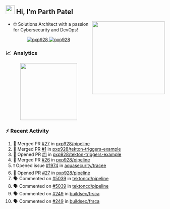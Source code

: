## <img src="https://github.com/TheDudeThatCode/TheDudeThatCode/blob/master/Assets/Hi.gif" width="28"> Hi, I’m Parth Patel

<img align="right"  src="https://media.giphy.com/media/PRgs2sn03T1xpCSWKe/giphy.gif" width="230">

- :nerd_face: Solutions Architect with a passion for Cybersecurity and DevOps!

<p align="center">
  <a href="https://linkedin.com/in/pxp928" target="blank">
    <img src="https://img.shields.io/badge/linkedin-%230077B5.svg?&style=for-the-badge&logo=linkedin&logoColor=white" alt="pxp928" />
  </a>
  <a href="https://twitter.com/pxp928" target="blank">
    <img src="https://img.shields.io/badge/Twitter-1DA1F2?style=for-the-badge&logo=twitter&logoColor=white" alt="pxp928" />
  </a>
</p>

### 📈 &nbsp;Analytics

<p align="center">
  <a href="https://github.com/pxp928">
    <img height="180em" src="https://github-readme-stats-eight-theta.vercel.app/api?username=pxp928&show_icons=true&theme=radical&include_all_commits=true&count_private=true&line_height=26"/>
  </a>
</p>

### :zap: Recent Activity

<!--START_SECTION:activity-->
1. 🎉 Merged PR [#27](https://github.com/pxp928/pipeline/pull/27) in [pxp928/pipeline](https://github.com/pxp928/pipeline)
2. 🎉 Merged PR [#1](https://github.com/pxp928/tekton-triggers-example/pull/1) in [pxp928/tekton-triggers-example](https://github.com/pxp928/tekton-triggers-example)
3. 💪 Opened PR [#1](https://github.com/pxp928/tekton-triggers-example/pull/1) in [pxp928/tekton-triggers-example](https://github.com/pxp928/tekton-triggers-example)
4. 🎉 Merged PR [#26](https://github.com/pxp928/pipeline/pull/26) in [pxp928/pipeline](https://github.com/pxp928/pipeline)
5. ❗️ Opened issue [#1974](https://github.com/aquasecurity/tracee/issues/1974) in [aquasecurity/tracee](https://github.com/aquasecurity/tracee)
6. 💪 Opened PR [#27](https://github.com/pxp928/pipeline/pull/27) in [pxp928/pipeline](https://github.com/pxp928/pipeline)
7. 🗣 Commented on [#5039](https://github.com/tektoncd/pipeline/issues/5039) in [tektoncd/pipeline](https://github.com/tektoncd/pipeline)
8. 🗣 Commented on [#5039](https://github.com/tektoncd/pipeline/issues/5039) in [tektoncd/pipeline](https://github.com/tektoncd/pipeline)
9. 🗣 Commented on [#249](https://github.com/buildsec/frsca/issues/249) in [buildsec/frsca](https://github.com/buildsec/frsca)
10. 🗣 Commented on [#249](https://github.com/buildsec/frsca/issues/249) in [buildsec/frsca](https://github.com/buildsec/frsca)
<!--END_SECTION:activity-->

<!---
pxp928/pxp928 is a ✨ special ✨ repository because its `README.md` (this file) appears on your GitHub profile.
You can click the Preview link to take a look at your changes.
--->
